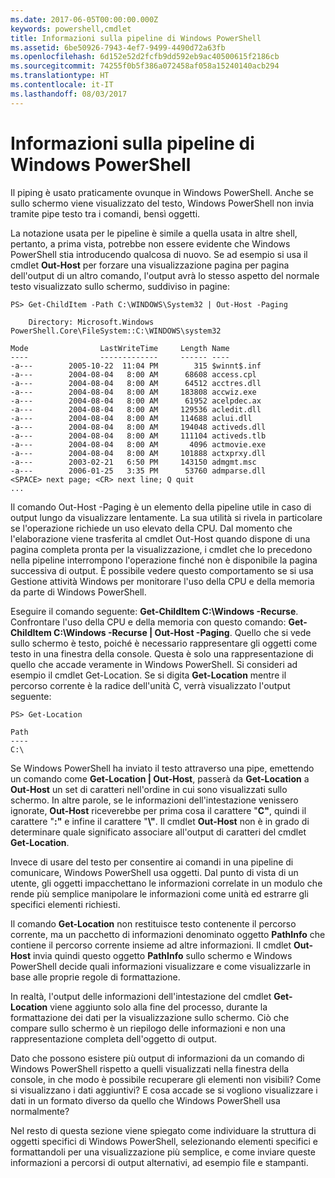 ```yaml
---
ms.date: 2017-06-05T00:00:00.000Z
keywords: powershell,cmdlet
title: Informazioni sulla pipeline di Windows PowerShell
ms.assetid: 6be50926-7943-4ef7-9499-4490d72a63fb
ms.openlocfilehash: 6d152e52d2fcfb9dd592eb9ac40500615f2186cb
ms.sourcegitcommit: 74255f0b5f386a072458af058a15240140acb294
ms.translationtype: HT
ms.contentlocale: it-IT
ms.lasthandoff: 08/03/2017
---
```

# <a name="understanding-the-windows-powershell-pipeline"></a>Informazioni sulla pipeline di Windows PowerShell
Il piping è usato praticamente ovunque in Windows PowerShell. Anche se sullo schermo viene visualizzato del testo, Windows PowerShell non invia tramite pipe testo tra i comandi, bensì oggetti.

La notazione usata per le pipeline è simile a quella usata in altre shell, pertanto, a prima vista, potrebbe non essere evidente che Windows PowerShell stia introducendo qualcosa di nuovo. Se ad esempio si usa il cmdlet **Out-Host** per forzare una visualizzazione pagina per pagina dell'output di un altro comando, l'output avrà lo stesso aspetto del normale testo visualizzato sullo schermo, suddiviso in pagine:

```
PS> Get-ChildItem -Path C:\WINDOWS\System32 | Out-Host -Paging

    Directory: Microsoft.Windows PowerShell.Core\FileSystem::C:\WINDOWS\system32

Mode                LastWriteTime     Length Name
----                -------------     ------ ----
-a---        2005-10-22  11:04 PM        315 $winnt$.inf
-a---        2004-08-04   8:00 AM      68608 access.cpl
-a---        2004-08-04   8:00 AM      64512 acctres.dll
-a---        2004-08-04   8:00 AM     183808 accwiz.exe
-a---        2004-08-04   8:00 AM      61952 acelpdec.ax
-a---        2004-08-04   8:00 AM     129536 acledit.dll
-a---        2004-08-04   8:00 AM     114688 aclui.dll
-a---        2004-08-04   8:00 AM     194048 activeds.dll
-a---        2004-08-04   8:00 AM     111104 activeds.tlb
-a---        2004-08-04   8:00 AM       4096 actmovie.exe
-a---        2004-08-04   8:00 AM     101888 actxprxy.dll
-a---        2003-02-21   6:50 PM     143150 admgmt.msc
-a---        2006-01-25   3:35 PM      53760 admparse.dll
<SPACE> next page; <CR> next line; Q quit
...
```

Il comando Out-Host -Paging è un elemento della pipeline utile in caso di output lungo da visualizzare lentamente. La sua utilità si rivela in particolare se l'operazione richiede un uso elevato della CPU. Dal momento che l'elaborazione viene trasferita al cmdlet Out-Host quando dispone di una pagina completa pronta per la visualizzazione, i cmdlet che lo precedono nella pipeline interrompono l'operazione finché non è disponibile la pagina successiva di output. È possibile vedere questo comportamento se si usa Gestione attività Windows per monitorare l'uso della CPU e della memoria da parte di Windows PowerShell.

Eseguire il comando seguente: **Get-ChildItem C:\\Windows -Recurse**. Confrontare l'uso della CPU e della memoria con questo comando: **Get-ChildItem C:\\Windows -Recurse | Out-Host -Paging**. Quello che si vede sullo schermo è testo, poiché è necessario rappresentare gli oggetti come testo in una finestra della console. Questa è solo una rappresentazione di quello che accade veramente in Windows PowerShell. Si consideri ad esempio il cmdlet Get-Location. Se si digita **Get-Location** mentre il percorso corrente è la radice dell'unità C, verrà visualizzato l'output seguente:

```
PS> Get-Location

Path
----
C:\
```

Se Windows PowerShell ha inviato il testo attraverso una pipe, emettendo un comando come **Get-Location | Out-Host**, passerà da **Get-Location** a **Out-Host** un set di caratteri nell'ordine in cui sono visualizzati sullo schermo. In altre parole, se le informazioni dell'intestazione venissero ignorate, **Out-Host** riceverebbe per prima cosa il carattere "**C"**, quindi il carattere "**:"** e infine il carattere "**\\"**. Il cmdlet **Out-Host** non è in grado di determinare quale significato associare all'output di caratteri del cmdlet **Get-Location**.

Invece di usare del testo per consentire ai comandi in una pipeline di comunicare, Windows PowerShell usa oggetti. Dal punto di vista di un utente, gli oggetti impacchettano le informazioni correlate in un modulo che rende più semplice manipolare le informazioni come unità ed estrarre gli specifici elementi richiesti.

Il comando **Get-Location** non restituisce testo contenente il percorso corrente, ma un pacchetto di informazioni denominato oggetto **PathInfo** che contiene il percorso corrente insieme ad altre informazioni. Il cmdlet **Out-Host** invia quindi questo oggetto **PathInfo** sullo schermo e Windows PowerShell decide quali informazioni visualizzare e come visualizzarle in base alle proprie regole di formattazione.

In realtà, l'output delle informazioni dell'intestazione del cmdlet **Get-Location** viene aggiunto solo alla fine del processo, durante la formattazione dei dati per la visualizzazione sullo schermo. Ciò che compare sullo schermo è un riepilogo delle informazioni e non una rappresentazione completa dell'oggetto di output.

Dato che possono esistere più output di informazioni da un comando di Windows PowerShell rispetto a quelli visualizzati nella finestra della console, in che modo è possibile recuperare gli elementi non visibili? Come si visualizzano i dati aggiuntivi? E cosa accade se si vogliono visualizzare i dati in un formato diverso da quello che Windows PowerShell usa normalmente?

Nel resto di questa sezione viene spiegato come individuare la struttura di oggetti specifici di Windows PowerShell, selezionando elementi specifici e formattandoli per una visualizzazione più semplice, e come inviare queste informazioni a percorsi di output alternativi, ad esempio file e stampanti.


